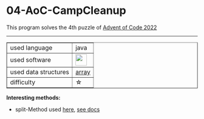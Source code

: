# 04-AoC-CampCleanup

This program solves the 4th puzzle of <a href="https://adventofcode.com/2022">Advent of Code 2022</a><br>
<hr>

<table border="1">
  <tr>
    <td>used language</td>
    <td>java</td>
  </tr>
  <tr>
    <td>used software</td>
    <td><a href="https://www.bluej.org/"><img src="https://www.bluej.org/bluej-icon-256-2x.png" width="30px"></a></td>
  </tr> 
    <tr>
     <td>used data structures</td>
     <td><a href="https://www.w3schools.com/java/java_arrays.asp">array</a></td>
   </tr> 
    <tr>
      <td>difficulty</td>
      <td>☆</td>
    </tr> 
</table>  

<b>Interesting methods:</b> 
<br>
<ul>
  <li> split-Method used <a href="https://github.com/herrhundt/04-AoC-CampCleanup/blob/6873995390437ee1d577aa7bf56a1a1553d2ffad/CampCleanup.java#L40">here</a>, <a href="https://docs.oracle.com/javase/7/docs/api/java/lang/String.html#split(java.lang.String)"> see docs</a>
</ul>
